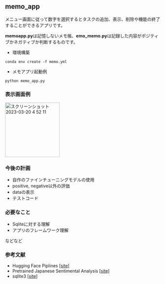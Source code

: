 ## memo_app
メニュー画面に従って数字を選択するとタスクの追加、表示、削除や機能の終了することができるアプリです。

**memoapp.py**は記憶しないメモ帳、**emo_memo.py**は記録した内容がポジティブかネガティブか判断するものです。

- 環境構築
```
conda env create -f memo.yml
```

- メモアプリ起動例
```
python memo_app.py
```

### 表示画面例

<img width="177" alt="スクリーンショット 2023-03-20 4 52 11" src="https://user-images.githubusercontent.com/95089385/226205713-7978b0a0-0661-478f-8982-1635e215b325.png">

### 今後の計画
- 自作のファインチューニングモデルの使用
- positive, negative以外の評価
- dataの表示
- テストコード

### 必要なこと
- Sqliteに対する理解
- アプリのフレームワーク理解

などなど

### 参考文献
- Hugging Face Piplines [[site]](https://huggingface.co/docs/transformers/main_classes/pipelines)
- Pretrained Japanese Sentimental Analysis [[site]](https://huggingface.co/jarvisx17/japanese-sentiment-analysis)
- sqlite3 [[site]](https://docs.python.org/3.10/library/sqlite3.html)
